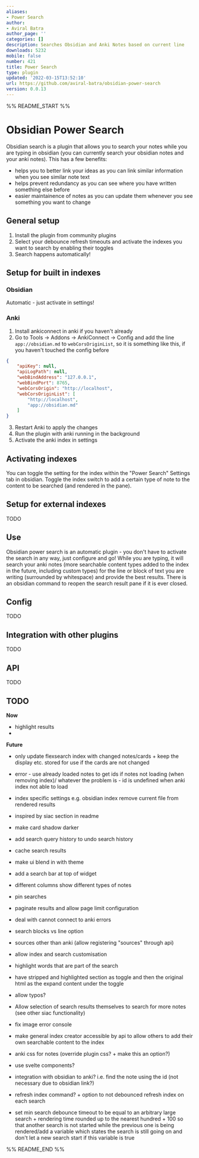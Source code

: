 ```yaml
---
aliases:
- Power Search
author:
- Aviral Batra
author_page: ''
categories: []
description: Searches Obsidian and Anki Notes based on current line
downloads: 5232
mobile: false
number: 421
title: Power Search
type: plugin
updated: '2022-03-15T13:52:10'
url: https://github.com/aviral-batra/obsidian-power-search
version: 0.0.13
---
```


%% README_START %%

# Obsidian Power Search

Obsidian search is a plugin that allows you to search your notes while you are typing in obsidian (you can currently search your obsidian notes and your anki notes). This has a few benefits:
- helps you to better link your ideas as you can link similar information when you see similar note text
- helps prevent redundancy as you can see where you have written something else before
- easier maintainence of notes as you can update them whenever you see something you want to change

## General setup

1. Install the plugin from community plugins
2. Select your debounce refresh timeouts and activate the indexes you want to search by enabling their toggles
3. Search happens automatically!

## Setup for built in indexes

### Obsidian

Automatic - just activate in settings!

### Anki


1. Install ankiconnect in anki if you haven't already
2. Go to Tools -> Addons -> AnkiConnect -> Config and add the line ```app://obsidian.md``` to ```webCorsOriginList```, so it is something like this, if you haven't touched the config before

```JSON
{
    "apiKey": null,
    "apiLogPath": null,
    "webBindAddress": "127.0.0.1",
    "webBindPort": 8765,
    "webCorsOrigin": "http://localhost",
    "webCorsOriginList": [
        "http://localhost",
        "app://obsidian.md"
    ]
}
```

3. Restart Anki to apply the changes
4. Run the plugin with anki running in the background
5. Activate the anki index in settings 

## Activating indexes

You can toggle the setting for the index within the "Power Search" Settings tab in obsidian. Toggle the index switch to add a certain type of note to the content to be searched (and rendered in the pane).

## Setup for external indexes

TODO

## Use 

Obsidian power search is an automatic plugin - you don't have to activate the search in any way, just configure and go! While you are typing, it will search your anki notes (more searchable content types added to the index in the future, including custom types) for the line or block of text you are writing (surrounded by whitespace) and provide the best results. There is an obsidian command to reopen the search result pane if it is ever closed.

## Config

TODO 

## Integration with other plugins

TODO

## API 

TODO

## TODO 

**Now**
- highlight results
- 

**Future**
- only update flexsearch index with changed notes/cards + keep the display etc. stored for use if the cards are not changed
- error - use already loaded notes to get ids if notes not loading (when removing index)/ whatever the problem is - id is undefined when anki index not able to load
- index specific settings e.g. obsidian index remove current file from rendered results
- inspired by siac section in readme

- make card shadow darker

- add search query history to undo search history
- cache search results
- make ui blend in with theme
- add a search bar at top of widget
- different columns show different types of notes
- pin searches
- paginate results and allow page limit configuration
- deal with cannot connect to anki errors
- search blocks vs line option 
- sources other than anki (allow registering "sources" through api)
- allow index and search customisation
- highlight words that are part of the search
- have stripped and highlighted section as toggle and then the original html as the expand content under the toggle
- allow typos?
- Allow selection of search results themselves to search for more notes (see other siac functionality)
- fix image error console
- make general index creator accessible by api to allow others to add their own searchable content to the index
- anki css for notes (override plugin css? + make this an option?)
- use svelte components?
- integration with obsidian to anki? i.e. find the note using the id (not necessary due to obsidian link?)
- refresh index command? + option to not debounced refresh index on each search 
- set min search debounce timeout to be equal to an arbitrary large search + rendering time rounded up to the nearest hundred + 100 so that another search is not started while the previous one is being rendered/add a variable which states the search is still going on and don't let a new search start if this variable is true


%% README_END %%